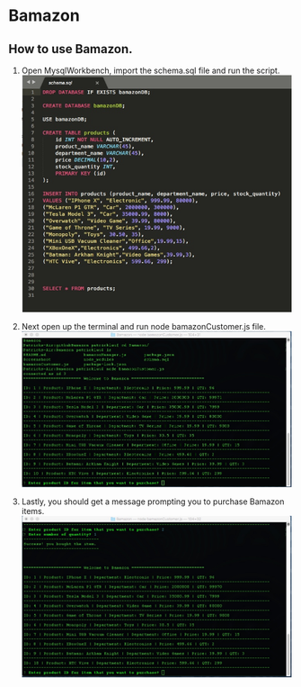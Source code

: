 # Bamazon

## How to use Bamazon.

1. Open MysqlWorkbench, import the schema.sql file and run the script. 
![alt text](https://github.com/patluu66/Bamazon/blob/master/Screenshoot/screen1A.jpeg?raw=true)

2. Next open up the terminal and run node bamazonCustomer.js file.
![alt text](https://github.com/patluu66/Bamazon/blob/master/Screenshoot/screen1.jpeg?raw=true)

3. Lastly, you should get a message prompting you to purchase Bamazon items.
![alt text](https://github.com/patluu66/Bamazon/blob/master/Screenshoot/screen2.jpeg?raw=true)

